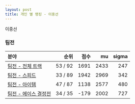 ```yaml
---
layout: post
title: 개인 별 랭킹 - 이중선
---
```


이중선


### 팀전

| 분야 | 순위 | 점수 | mu | sigma |
|:---|---:|---:|---:|---:|
| [팀전 - 전체 트랙](../team-full) | 53 / 92 | 1691 | 2433 | 247 |
| [팀전 - 스피드](../team-speed) | 33 / 89 | 1942 | 2969 | 342 |
| [팀전 - 아이템](../team-item) | 47 / 87 | 1138 | 2577 | 480 |
| [팀전 - 에이스 결정전](../team-ace) | 34 / 35 | -179 | 2002 | 727 |

